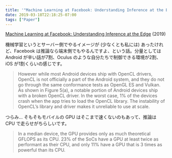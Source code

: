 ```yaml
---
title: '"Machine Learning at Facebook: Understanding Inference at the Edge" を読んだ'
date: 2019-03-18T22:18:25-07:00
tags: ["Paper"]
---
```


[Machine Learning at Facebook: Understanding Inference at the Edge](https://research.fb.com/publications/machine-learning-at-facebook-understanding-inference-at-the-edge/) (2019)

機械学習というとサーバー側でやるイメージが (少なくとも私には) あったけれど、Facebook は推論なら端末側でもやるんですよ、という話。分量としては Android が辛い話が7割、Oculus のような自分たちで制御できる環境が2割、iOS が1割くらいの感じです。

> However while most Android devices ship with OpenCL drivers, OpenCL is not officially a part of the Android system, and they do not go through the same conformance tests as OpenGL ES and Vulkan. As shown in Figure 5(a), a notable portion of Android devices ship with a broken OpenCL driver. In the worst case, 1% of the devices crash when the app tries to load the OpenCL library. The instability of OpenCL’s library and driver makes it unreliable to use at scale.

つらみ... そもそもモバイルの GPU はそこまで速くないのもあって、推論は CPU で走らせがちらしいです。

> In a median device, the GPU provides only as much theoretical GFLOPS as its CPU. 23% of the SoCs have a GPU at least twice as performant as their CPU, and only 11% have a GPU that is 3 times as powerful than its CPU.
